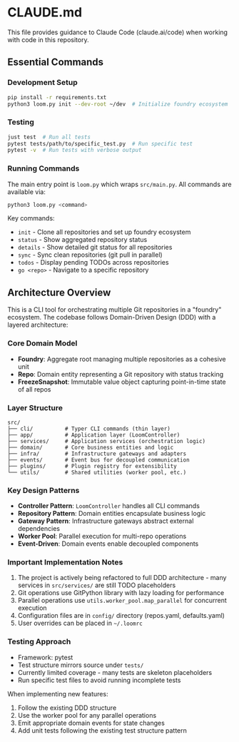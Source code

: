 # CLAUDE.md

This file provides guidance to Claude Code (claude.ai/code) when working with code in this repository.

## Essential Commands

### Development Setup
```bash
pip install -r requirements.txt
python3 loom.py init --dev-root ~/dev  # Initialize foundry ecosystem
```

### Testing
```bash
just test  # Run all tests
pytest tests/path/to/specific_test.py  # Run specific test
pytest -v  # Run tests with verbose output
```

### Running Commands
The main entry point is `loom.py` which wraps `src/main.py`. All commands are available via:
```bash
python3 loom.py <command>
```

Key commands:
- `init` - Clone all repositories and set up foundry ecosystem
- `status` - Show aggregated repository status
- `details` - Show detailed git status for all repositories
- `sync` - Sync clean repositories (git pull in parallel)
- `todos` - Display pending TODOs across repositories
- `go <repo>` - Navigate to a specific repository

## Architecture Overview

This is a CLI tool for orchestrating multiple Git repositories in a "foundry" ecosystem. The codebase follows Domain-Driven Design (DDD) with a layered architecture:

### Core Domain Model
- **Foundry**: Aggregate root managing multiple repositories as a cohesive unit
- **Repo**: Domain entity representing a Git repository with status tracking
- **FreezeSnapshot**: Immutable value object capturing point-in-time state of all repos

### Layer Structure
```
src/
├── cli/          # Typer CLI commands (thin layer)
├── app/          # Application layer (LoomController)
├── services/     # Application services (orchestration logic)
├── domain/       # Core business entities and logic
├── infra/        # Infrastructure gateways and adapters
├── events/       # Event bus for decoupled communication
├── plugins/      # Plugin registry for extensibility
└── utils/        # Shared utilities (worker pool, etc.)
```

### Key Design Patterns
- **Controller Pattern**: `LoomController` handles all CLI commands
- **Repository Pattern**: Domain entities encapsulate business logic
- **Gateway Pattern**: Infrastructure gateways abstract external dependencies
- **Worker Pool**: Parallel execution for multi-repo operations
- **Event-Driven**: Domain events enable decoupled components

### Important Implementation Notes
1. The project is actively being refactored to full DDD architecture - many services in `src/services/` are still TODO placeholders
2. Git operations use GitPython library with lazy loading for performance
3. Parallel operations use `utils.worker_pool.map_parallel` for concurrent execution
4. Configuration files are in `config/` directory (repos.yaml, defaults.yaml)
5. User overrides can be placed in `~/.loomrc`

### Testing Approach
- Framework: pytest
- Test structure mirrors source under `tests/`
- Currently limited coverage - many tests are skeleton placeholders
- Run specific test files to avoid running incomplete tests

When implementing new features:
1. Follow the existing DDD structure
2. Use the worker pool for any parallel operations
3. Emit appropriate domain events for state changes
4. Add unit tests following the existing test structure pattern